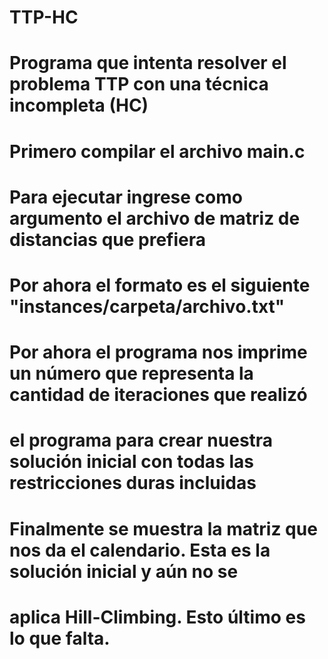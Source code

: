 # TTP-HC
# Programa que intenta resolver el problema TTP con una técnica incompleta (HC)

# Primero compilar el archivo main.c
# Para ejecutar ingrese como argumento el archivo de matriz de distancias que prefiera
# Por ahora el formato es el siguiente "instances/carpeta/archivo.txt"

# Por ahora el programa nos imprime un número que representa la cantidad de iteraciones que realizó
# el programa para crear nuestra solución inicial con todas las restricciones duras incluidas
# Finalmente se muestra la matriz que nos da el calendario. Esta es la solución inicial y aún no se
# aplica Hill-Climbing. Esto último es lo que falta.
